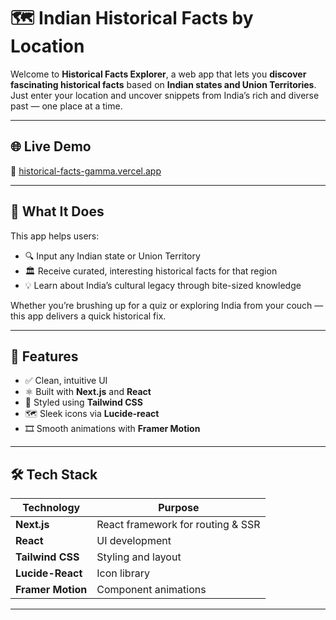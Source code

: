 # 🗺️ Indian Historical Facts by Location

Welcome to **Historical Facts Explorer**, a web app that lets you **discover fascinating historical facts** based on **Indian states and Union Territories**.  
Just enter your location and uncover snippets from India’s rich and diverse past — one place at a time.

---

## 🌐 Live Demo

🔗 [historical-facts-gamma.vercel.app](https://historical-facts-gamma.vercel.app/)

---

## 🧠 What It Does

This app helps users:

- 🔍 Input any Indian state or Union Territory  
- 🏛️ Receive curated, interesting historical facts for that region  
- 💡 Learn about India’s cultural legacy through bite-sized knowledge  

Whether you’re brushing up for a quiz or exploring India from your couch — this app delivers a quick historical fix.

---

## 🚀 Features

- ✅ Clean, intuitive UI  
- ⚛️ Built with **Next.js** and **React**  
- 🎨 Styled using **Tailwind CSS**  
- 🗺️ Sleek icons via **Lucide-react**  
- 🎞️ Smooth animations with **Framer Motion**

---

## 🛠️ Tech Stack

| Technology        | Purpose                                |
|-------------------|----------------------------------------|
| **Next.js**       | React framework for routing & SSR      |
| **React**         | UI development                         |
| **Tailwind CSS**  | Styling and layout                     |
| **Lucide-React**  | Icon library                           |
| **Framer Motion** | Component animations                   |

---


